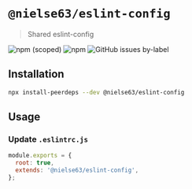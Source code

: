 # `@nielse63/eslint-config`

> Shared eslint-config

![npm (scoped)](https://img.shields.io/npm/v/@nielse63/eslint-config?style=for-the-badge) ![npm](https://img.shields.io/npm/dt/@nielse63/eslint-config?style=for-the-badge) ![GitHub issues by-label](https://img.shields.io/github/issues/nielse63/node-scripts/eslint-config?style=for-the-badge)

## Installation

```bash
npx install-peerdeps --dev @nielse63/eslint-config
```

## Usage

### Update `.eslintrc.js`

```js
module.exports = {
  root: true,
  extends: '@nielse63/eslint-config',
};
```
